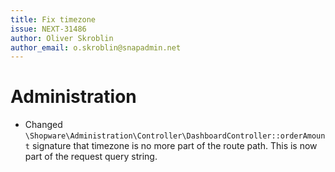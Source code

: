 ```yaml
---
title: Fix timezone
issue: NEXT-31486
author: Oliver Skroblin
author_email: o.skroblin@snapadmin.net
---
```


# Administration
* Changed `\Shopware\Administration\Controller\DashboardController::orderAmount` signature that timezone is no more part of the route path. This is now part of the request query string.    
